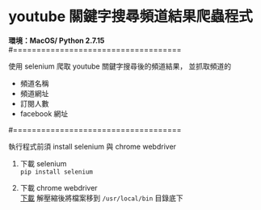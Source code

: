# youtube 關鍵字搜尋頻道結果爬蟲程式 

**環境：MacOS/ Python 2.7.15**<br>
#==================================== <br>

使用 selenium 爬取 youtube 關鍵字搜尋後的頻道結果，
並抓取頻道的
- 頻道名稱
- 頻道網址
- 訂閱人數
- facebook 網址

#====================================

執行程式前須 install selenium 與 chrome webdriver

1. 下載 selenium <br>
`pip install selenium`

2. 下載 chrome webdriver <br>
[下載](http://chromedriver.chromium.org/downloads)
解壓縮後將檔案移到 `/usr/local/bin` 目錄底下


